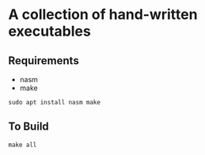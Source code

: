 # A collection of hand-written executables

## Requirements
* nasm
* make
```
sudo apt install nasm make
```

## To Build
```
make all
```